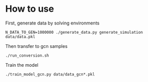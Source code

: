 # How to use
First, generate data by solving environments
```
N_DATA_TO_GEN=1000000 ./generate_data.py generate_simulation data/data.pkl
```

<!-- Merge the files
```
./generate_data.py merge_files -m data/data*.pkl
``` -->

Then transfer to gcn samples
```
./run_conversion.sh
```

<!-- Have a look at the data with ...
```
./generate_data_demo.py plot_fovs data/data_gcn02.pkl
``` -->

Train the model
```
./train_model_gcn.py data/data_gcn*.pkl
```

<!-- Evaluate the model with ..
```
./evaluate_model_classification.py my_model.h5
``` -->